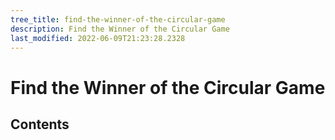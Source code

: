 ```yaml
---
tree_title: find-the-winner-of-the-circular-game
description: Find the Winner of the Circular Game
last_modified: 2022-06-09T21:23:28.2328
---
```


# Find the Winner of the Circular Game

## Contents
